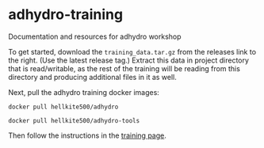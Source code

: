 # adhydro-training
Documentation and resources for adhydro workshop

To get started, download  the `training_data.tar.gz` from the releases link to the right. (Use the latest release tag.)  Extract this data in project directory <project dir> that is read/writable, as the rest of the training will be reading from this directory and producing additional files in it as well.

Next, pull the adhydro training docker images:

`docker pull hellkite500/adhydro`

`docker pull hellkite500/adhydro-tools`

Then follow the instructions in the [training page](ADHydro_training.md).
